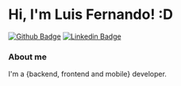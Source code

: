 # Hi, I'm Luis Fernando! :D

[![Github Badge](https://img.shields.io/badge/-Github-000?style=flat-square&logo=Github&logoColor=white&link=https://github.com/lfalexandre)](https://github.com/lfalexandre)
[![Linkedin Badge](https://img.shields.io/badge/-LinkedIn-blue?style=flat-square&logo=Linkedin&logoColor=white&link=https://www.linkedin.com/in/luis-fernando-alexandre-0b950526/)](https://www.linkedin.com/in/luis-fernando-alexandre-0b950526/)

### About me
I'm a {backend, frontend and mobile} developer.
